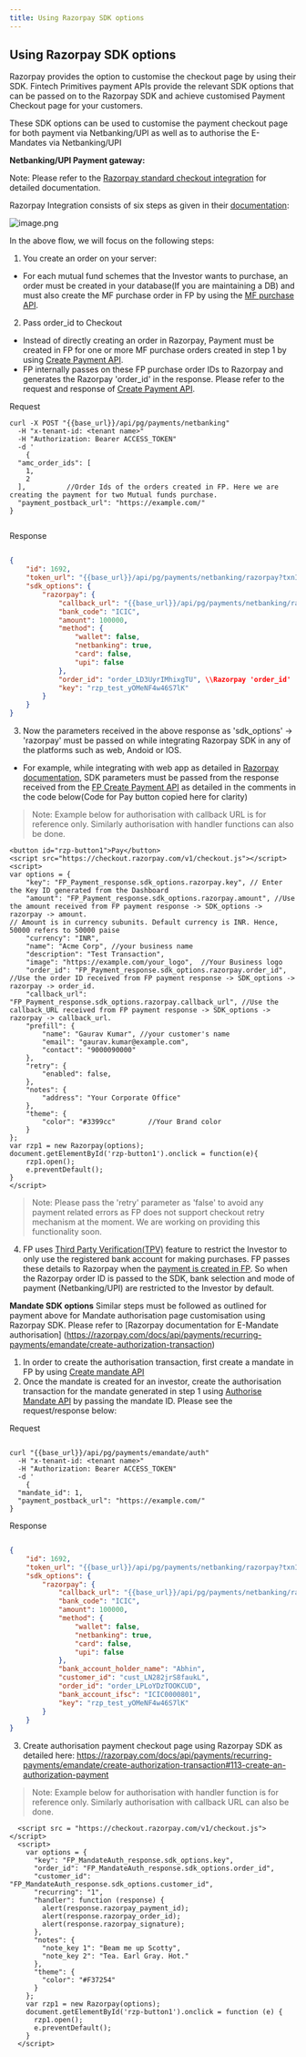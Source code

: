 ```yaml
---
title: Using Razorpay SDK options
---
```

## Using Razorpay SDK options

Razorpay provides the option to customise the checkout page by using their SDK. Fintech Primitives payment APIs provide the relevant SDK options that can be passed on to the Razorpay SDK and achieve customised Payment Checkout page for your customers.

These SDK options can be used to customise the payment checkout page for both payment via Netbanking/UPI as well as to authorise the E-Mandates via Netbanking/UPI

**Netbanking/UPI Payment gateway:**

Note: Please refer to the [Razorpay standard checkout integration](https://razorpay.com/docs/payments/payment-gateway/web-integration/standard/) for detailed documentation.

Razorpay Integration consists of six steps as given in their [documentation](https://razorpay.com/docs/payments/payment-gateway/web-integration/standard/):

![image.png](./image.png)

In the above flow, we will focus on the following steps:
1. You create an order on your server:
- For each mutual fund schemes that the Investor wants to purchase, an order must be created in your database(If you are maintaining a DB) and must also create the MF purchase order in FP by using the [MF purchase API](https://fintechprimitives.com/docs/api/#create-a-mf-purchase).
2. Pass order_id to Checkout
- Instead of directly creating an order in Razorpay, Payment must be created in FP for one or more MF purchase orders created in step 1 by using [Create Payment API](https://fintechprimitives.com/docs/api/#create-a-payment).
- FP internally passes on these FP purchase order IDs to Razorpay and generates the Razorpay 'order_id' in the response. Please refer to the request and response of [Create Payment API](https://fintechprimitives.com/docs/api/#create-a-payment).


Request 

```
curl -X POST "{{base_url}}/api/pg/payments/netbanking"
  -H "x-tenant-id: <tenant name>"
  -H "Authorization: Bearer ACCESS_TOKEN"
  -d '
    {
  "amc_order_ids": [
    1,
    2
  ],          //Order Ids of the orders created in FP. Here we are creating the payment for two Mutual funds purchase.
  "payment_postback_url": "https://example.com/"
}


```

Response

```json

{
    "id": 1692,
    "token_url": "{{base_url}}/api/pg/payments/netbanking/razorpay?txnId=2c8a6e76-f622-47d8-90c2-746f9fb1d577&txnType=0",
    "sdk_options": {
        "razorpay": {
            "callback_url": "{{base_url}}/api/pg/payments/netbanking/razorpay/capture/1692",
            "bank_code": "ICIC",
            "amount": 100000,
            "method": {
                "wallet": false,
                "netbanking": true,
                "card": false,
                "upi": false
            },
            "order_id": "order_LD3UyrIMhixgTU", \\Razorpay 'order_id'
            "key": "rzp_test_yOMeNF4w46S7lK"
        }
    }
}

```
3. Now the parameters received in the above response as 'sdk_options' -> 'razorpay' must be passed on while integrating Razorpay SDK in any of the platforms such as web, Andoid or IOS.
- For example, while integrating with web app as detailed in [Razorpay documentation](https://razorpay.com/docs/payments/payment-gateway/web-integration/standard/build-integration#code-to-add-pay-button), SDK parameters must be passed from the response received from the [FP Create Payment API](https://fintechprimitives.com/docs/api/#create-a-payment) as detailed in the comments in the code below(Code for Pay button copied here for clarity)
> Note: Example below for authorisation with callback URL is for reference only. Similarly authorisation with handler functions can also be done.
```
<button id="rzp-button1">Pay</button>
<script src="https://checkout.razorpay.com/v1/checkout.js"></script>
<script>
var options = {
    "key": "FP_Payment_response.sdk_options.razorpay.key", // Enter the Key ID generated from the Dashboard
    "amount": "FP_Payment_response.sdk_options.razorpay.amount", //Use the amount received from FP payment response -> SDK_options -> razorpay -> amount.
// Amount is in currency subunits. Default currency is INR. Hence, 50000 refers to 50000 paise
    "currency": "INR",
    "name": "Acme Corp", //your business name
    "description": "Test Transaction",  
    "image": "https://example.com/your_logo",  //Your Business logo
    "order_id": "FP_Payment_response.sdk_options.razorpay.order_id", //Use the order ID received from FP payment response -> SDK_options -> razorpay -> order_id.
    "callback_url": "FP_Payment_response.sdk_options.razorpay.callback_url", //Use the callback_URL received from FP payment response -> SDK_options -> razorpay -> callback_url.
    "prefill": {
        "name": "Gaurav Kumar", //your customer's name
        "email": "gaurav.kumar@example.com",
        "contact": "9000090000"
    },
    "retry": {
        "enabled": false,          
    },
    "notes": {
        "address": "Your Corporate Office"
    },
    "theme": {
        "color": "#3399cc"        //Your Brand color
    }
};
var rzp1 = new Razorpay(options);
document.getElementById('rzp-button1').onclick = function(e){
    rzp1.open();
    e.preventDefault();
}
</script>
```
> Note: Please pass the 'retry' parameter as 'false' to avoid any payment related errors as FP does not support checkout retry mechanism at the moment. We are working on providing this functionality soon.
4. FP uses [Third Party Verification(TPV)](https://razorpay.com/docs/payments/third-party-validation/) feature to restrict the Investor to only use the registered bank account for making purchases. 
FP passes these details to Razorpay when the [payment is created in FP](https://fintechprimitives.com/docs/api/#create-a-payment). So when the Razorpay order ID is passed to the SDK, bank selection and mode of payment (Netbanking/UPI) are restricted to the Investor by default.

**Mandate SDK options**
Similar steps must be followed as outlined for payment above for Mandate authorisation page customisation using Razorpay SDK. Please refer to [Razorpay documentation for E-Mandate authorisation] (https://razorpay.com/docs/api/payments/recurring-payments/emandate/create-authorization-transaction)

1. In order to create the authorisation transaction, first create a mandate in FP by using [Create mandate API](https://fintechprimitives.com/docs/api/#create-a-mandate-enach)
2. Once the mandate is created for an investor, create the authorisation transaction for the mandate generated in step 1 using [Authorise Mandate API](https://fintechprimitives.com/docs/api/#authorize-a-mandate-enach) by passing the mandate ID. Please see the request/response below:

Request
```

curl "{{base_url}}/api/pg/payments/emandate/auth"
  -H "x-tenant-id: <tenant name>"
  -H "Authorization: Bearer ACCESS_TOKEN"
  -d '
    {
  "mandate_id": 1,
  "payment_postback_url": "https://example.com/"
}

```


Response


```json

{
    "id": 1692,
    "token_url": "{{base_url}}/api/pg/payments/netbanking/razorpay?txnId=2c8a6e76-f622-47d8-90c2-746f9fb1d577&txnType=0",
    "sdk_options": {
        "razorpay": {
            "callback_url": "{{base_url}}/api/pg/payments/netbanking/razorpay/capture/1692",
            "bank_code": "ICIC",
            "amount": 100000,
            "method": {
                "wallet": false,
                "netbanking": true,
                "card": false,
                "upi": false
            },
            "bank_account_holder_name": "Abhin",   
            "customer_id": "cust_LN282jrS8faukL",
            "order_id": "order_LPLoYDzTOOKCUD",
            "bank_account_ifsc": "ICIC0000801",
            "key": "rzp_test_yOMeNF4w46S7lK"
        }
    }
}

```
3. Create authorisation payment checkout page using Razorpay SDK as detailed here: https://razorpay.com/docs/api/payments/recurring-payments/emandate/create-authorization-transaction#113-create-an-authorization-payment 
> Note: Example below for authorisation with handler function is for reference only. Similarly authorisation with callback URL can also be done.

```<button id = "rzp-button1"> Pay </button>
  <script src = "https://checkout.razorpay.com/v1/checkout.js"> </script>
  <script>
    var options = {
      "key": "FP_MandateAuth_response.sdk_options.key",           
      "order_id": "FP_MandateAuth_response.sdk_options.order_id",
      "customer_id": "FP_MandateAuth_response.sdk_options.customer_id",
      "recurring": "1",
      "handler": function (response) {
        alert(response.razorpay_payment_id);
        alert(response.razorpay_order_id);
        alert(response.razorpay_signature);
      },
      "notes": {
        "note_key 1": "Beam me up Scotty",
        "note_key 2": "Tea. Earl Gray. Hot."
      },
      "theme": {
        "color": "#F37254"
      }
    };
    var rzp1 = new Razorpay(options);
    document.getElementById('rzp-button1').onclick = function (e) {
      rzp1.open();
      e.preventDefault();
    }
  </script>
  ```
